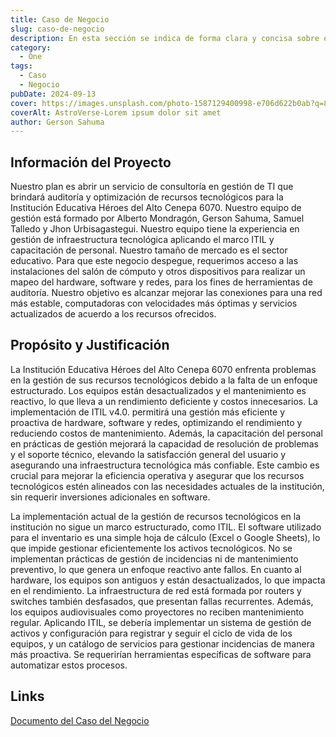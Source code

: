 ```yaml
---
title: Caso de Negocio
slug: caso-de-negocio
description: En esta sección se indica de forma clara y concisa sobre el caso de negocio
category:
  - One
tags:
  - Caso
  - Negocio
pubDate: 2024-09-13
cover: https://images.unsplash.com/photo-1587129400998-e706d622b0ab?q=80&w=1960&h=1102&auto=format&fit=crop&ixlib=rb-4.0.3&ixid=M3wxMjA3fDB8MHxwaG90by1wYWdlfHx8fGVufDB8fHx8fA%3D%3D
coverAlt: AstroVerse-Lorem ipsum dolor sit amet
author: Gerson Sahuma
---
```


## Información del Proyecto

Nuestro plan es abrir un servicio de consultoría en gestión de TI que brindará auditoría y optimización de recursos tecnológicos para la Institución Educativa Héroes del Alto Cenepa 6070. Nuestro equipo de gestión está formado por Alberto Mondragón, Gerson Sahuma, Samuel Talledo y Jhon Urbisagastegui. Nuestro equipo tiene la experiencia en gestión de infraestructura tecnológica aplicando el marco ITIL y capacitación de personal. Nuestro tamaño de mercado es el sector educativo. Para que este negocio despegue, requerimos acceso a las instalaciones del salón de cómputo y otros dispositivos para realizar un mapeo del hardware, software y redes, para los fines de herramientas de auditoría. Nuestro objetivo es alcanzar mejorar las conexiones para una red más estable, computadoras con velocidades más óptimas y servicios actualizados de acuerdo a los recursos ofrecidos.

## Propósito y Justificación

La Institución Educativa Héroes del Alto Cenepa 6070 enfrenta problemas en la gestión de sus recursos tecnológicos debido a la falta de un enfoque estructurado. Los equipos están desactualizados y el mantenimiento es reactivo, lo que lleva a un rendimiento deficiente y costos innecesarios. La implementación de ITIL v4.0. permitirá una gestión más eficiente y proactiva de hardware, software y redes, optimizando el rendimiento y reduciendo costos de mantenimiento. Además, la capacitación del personal en prácticas de gestión mejorará la capacidad de resolución de problemas y el soporte técnico, elevando la satisfacción general del usuario y asegurando una infraestructura tecnológica más confiable. Este cambio es crucial para mejorar la eficiencia operativa y asegurar que los recursos tecnológicos estén alineados con las necesidades actuales de la institución, sin requerir inversiones adicionales en software.

La implementación actual de la gestión de recursos tecnológicos en la institución no sigue un marco estructurado, como ITIL. El software utilizado para el inventario es una simple hoja de cálculo (Excel o Google Sheets), lo que impide gestionar eficientemente los activos tecnológicos. No se implementan prácticas de gestión de incidencias ni de mantenimiento preventivo, lo que genera un enfoque reactivo ante fallos. En cuanto al hardware, los equipos son antiguos y están desactualizados, lo que impacta en el rendimiento. La infraestructura de red está formada por routers y switches también desfasados, que presentan fallas recurrentes. Además, los equipos audiovisuales como proyectores no reciben mantenimiento regular. Aplicando ITIL, se debería implementar un sistema de gestión de activos y configuración para registrar y seguir el ciclo de vida de los equipos, y un catálogo de servicios para gestionar incidencias de manera más proactiva. Se requerirían herramientas específicas de software para automatizar estos procesos.

## Links

<a href="https://docs.google.com/document/d/1Vavu-ensvtoKHfiPSL5SMCuBGYmh5h0c/edit?usp=sharing&ouid=101562657354961412591&rtpof=true&sd=true" target="_blank">Documento del Caso del Negocio</a>